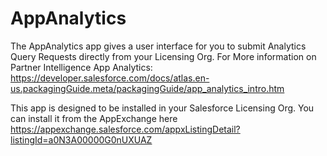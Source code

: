 # AppAnalytics
The AppAnalytics app gives a user interface for you to submit Analytics Query Requests directly from your Licensing Org. For More information on Partner Intelligence App Analytics: https://developer.salesforce.com/docs/atlas.en-us.packagingGuide.meta/packagingGuide/app_analytics_intro.htm

This app is designed to be installed in your Salesforce Licensing Org. You can install it from the AppExchange here https://appexchange.salesforce.com/appxListingDetail?listingId=a0N3A00000G0nUXUAZ 